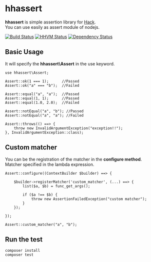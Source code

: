 hhassert
==============================================

**hhassert** is simple assertion library for [Hack](http://hacklang.org/).  
You can use easily as assert module of nodejs.

[![Build Status](https://travis-ci.org/hhspecify/hhassert.svg?branch=master)](https://travis-ci.org/hhspecify/hhassert)
[![HHVM Status](http://hhvm.h4cc.de/badge/hhspecify/hhassert.svg)](http://hhvm.h4cc.de/package/hhspecify/hhassert)
[![Dependency Status](https://www.versioneye.com/user/projects/558b9e303632320021000001/badge.svg?style=flat)](https://www.versioneye.com/user/projects/558b9e303632320021000001)

Basic Usage
----------------------------------------------

It will specify the **hhassert\Assert** in the use keyword.

```hack
use hhassert\Assert;

Assert::ok(1 === 1);      //Passed
Assert::ok("a" === "b");  //Failed

Assert::equal("a", "a");  //Passed
Assert::equal(1, 1);      //Passed
Assert::equal(1.0, 2.0);  //Failed

Assert::notEqual("a", "b"); //Passed
Assert::notEqual("a", "a"); //Failed

Assert::throws(() ==> {
    throw new InvalidArgumentException("exception!!");
}, InvalidArgumentException::class);
```

Custom matcher
----------------------------------------------

You can be the registration of the matcher in the **configure method**.
Matcher specified in the lambda expression.

```hack
Assert::configure((ContextBuilder $builder) ==> {

    $builder->registerMatcher('custom_matcher', (...) ==> {
        list($a, $b) = func_get_args();

        if ($a !== $b) {
            throw new AssertionFailedException("custom matcher");
        }
    });

});

Assert::custom_matcher("a", "b");
```

Run the test
----------------------------------------------

	composer install
	composer test
